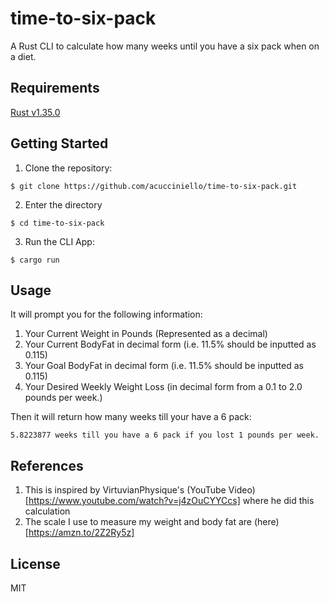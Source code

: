 # time-to-six-pack 

A Rust CLI to calculate how many weeks until you have a six pack when on a diet.  


## Requirements

[Rust v1.35.0](https://www.rust-lang.org/tools/install)

## Getting Started

1. Clone the repository:

```
$ git clone https://github.com/acucciniello/time-to-six-pack.git
```

2. Enter the directory

```
$ cd time-to-six-pack
```

3. Run the CLI App:

```
$ cargo run
```

## Usage

It will prompt you for the following information:

1. Your Current Weight in Pounds (Represented as a decimal)
2. Your Current BodyFat in decimal form (i.e. 11.5% should be inputted as 0.115)
3. Your Goal BodyFat in decimal form (i.e. 11.5% should be inputted as 0.115)
4. Your Desired Weekly Weight Loss (in decimal form from a 0.1 to 2.0 pounds per week.)

Then it will return how many weeks till your have a 6 pack:
```
5.8223877 weeks till you have a 6 pack if you lost 1 pounds per week.
```

## References
1. This is inspired by VirtuvianPhysique's (YouTube Video)[https://www.youtube.com/watch?v=j4zOuCYYCcs] where he did this calculation
2. The scale I use to measure my weight and body fat are (here)[https://amzn.to/2Z2Ry5z]

## License

MIT
